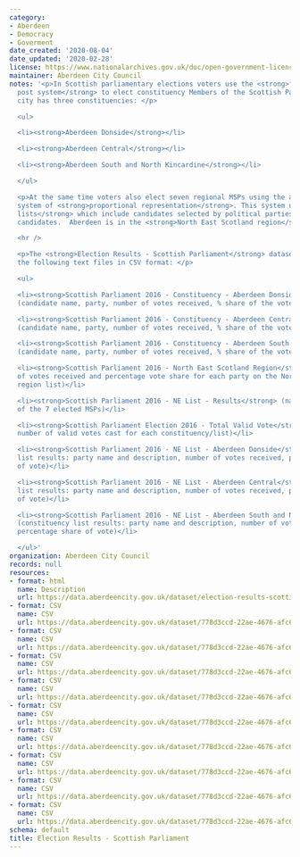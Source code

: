 ```yaml
---
category:
- Aberdeen
- Democracy
- Goverment
date_created: '2020-08-04'
date_updated: '2020-02-28'
license: https://www.nationalarchives.gov.uk/doc/open-government-licence/version/3/
maintainer: Aberdeen City Council
notes: '<p>In Scottish parliamentary elections voters use the <strong>first past the
  post system</strong> to elect constituency Members of the Scottish Parliament (MSPs).  Aberdeen
  city has three constituencies: </p>

  <ul>

  <li><strong>Aberdeen Donside</strong></li>

  <li><strong>Aberdeen Central</strong></li>

  <li><strong>Aberdeen South and North Kincardine</strong></li>

  </ul>

  <p>At the same time voters also elect seven regional MSPs using the additional member
  system of <strong>proportional representation</strong>. This system uses <strong>regional
  lists</strong> which include candidates selected by political parties and independent
  candidates.  Aberdeen is in the <strong>North East Scotland region</strong>.</p>

  <hr />

  <p>The <strong>Election Results - Scottish Parliament</strong> dataset is made of
  the following text files in CSV format: </p>

  <ul>

  <li><strong>Scottish Parliament 2016 - Constituency - Aberdeen Donside</strong>
  (candidate name, party, number of votes received, % share of the vote)</li>

  <li><strong>Scottish Parliament 2016 - Constituency - Aberdeen Central</strong>
  (candidate name, party, number of votes received, % share of the vote)</li>

  <li><strong>Scottish Parliament 2016 - Constituency - Aberdeen South and North Kincardine</strong>
  (candidate name, party, number of votes received, % share of the vote)</li>

  <li><strong>Scottish Parliament 2016 - North East Scotland Region</strong> (number
  of votes received and percentage vote share for each party on the North East Scotland
  region list)</li>

  <li><strong>Scottish Parliament 2016 - NE List - Results</strong> (names and parties
  of the 7 elected MSPs)</li>

  <li><strong>Scottish Parliament Election 2016 - Total Valid Vote</strong> (total
  number of valid votes cast for each constituency/list)</li>

  <li><strong>Scottish Parliament 2016 - NE List - Aberdeen Donside</strong> (constituency
  list results: party name and description, number of votes received, percentage share
  of vote)</li>

  <li><strong>Scottish Parliament 2016 - NE List - Aberdeen Central</strong> (constituency
  list results: party name and description, number of votes received, percentage share
  of vote)</li>

  <li><strong>Scottish Parliament 2016 - NE List - Aberdeen South and North Kincardine</strong>
  (constituency list results: party name and description, number of votes received,
  percentage share of vote)</li>

  </ul>'
organization: Aberdeen City Council
records: null
resources:
- format: html
  name: Description
  url: https://data.aberdeencity.gov.uk/dataset/election-results-scottish-parliament
- format: CSV
  name: CSV
  url: https://data.aberdeencity.gov.uk/dataset/778d3ccd-22ae-4676-afc6-4c82ffda2cc3/resource/658734cf-c435-4bb4-aba0-4501538d6bf3/download/scotparl2016-constituency-abcrl.csv
- format: CSV
  name: CSV
  url: https://data.aberdeencity.gov.uk/dataset/778d3ccd-22ae-4676-afc6-4c82ffda2cc3/resource/6552bda4-4d20-4152-8532-b62076983ebd/download/scotparl2016-constituency-abdon.csv
- format: CSV
  name: CSV
  url: https://data.aberdeencity.gov.uk/dataset/778d3ccd-22ae-4676-afc6-4c82ffda2cc3/resource/4d68c886-73ef-4edc-854d-8b8cc5ba7835/download/scotparl2016-constituency-absnk.csv
- format: CSV
  name: CSV
  url: https://data.aberdeencity.gov.uk/dataset/778d3ccd-22ae-4676-afc6-4c82ffda2cc3/resource/47a5df6f-581d-4bd3-9927-05ccb6131b0f/download/scotparl2016-ne-scotland-region.csv
- format: CSV
  name: CSV
  url: https://data.aberdeencity.gov.uk/dataset/778d3ccd-22ae-4676-afc6-4c82ffda2cc3/resource/e24b27b5-3571-40fe-b150-175c908205f1/download/scotparl2016-ne-list-abdonside.csv
- format: CSV
  name: CSV
  url: https://data.aberdeencity.gov.uk/dataset/778d3ccd-22ae-4676-afc6-4c82ffda2cc3/resource/dbe29b1e-881b-4a21-b5d0-8ec617796663/download/scotparl2016-ne-list-abcentral.csv
- format: CSV
  name: CSV
  url: https://data.aberdeencity.gov.uk/dataset/778d3ccd-22ae-4676-afc6-4c82ffda2cc3/resource/f5a6e78f-9a1b-43c4-b26a-d59686912912/download/scotparl2016-ne-list-abs-and-nk.csv
- format: CSV
  name: CSV
  url: https://data.aberdeencity.gov.uk/dataset/778d3ccd-22ae-4676-afc6-4c82ffda2cc3/resource/5a02e51b-ebb1-4c3d-bbfc-5b75df8bdfd7/download/scotparl2016-total-valid-votes.csv
- format: CSV
  name: CSV
  url: https://data.aberdeencity.gov.uk/dataset/778d3ccd-22ae-4676-afc6-4c82ffda2cc3/resource/c714713a-4514-44b7-a396-f0d773295ef8/download/scotparl2016-ne-list-results.csv
schema: default
title: Election Results - Scottish Parliament
---
```

